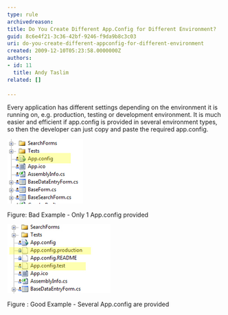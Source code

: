 ```yaml
---
type: rule
archivedreason: 
title: Do You Create Different App.Config for Different Environment?
guid: 8c6e4f21-3c36-42bf-9246-f9da9b8c3c03
uri: do-you-create-different-appconfig-for-different-environment
created: 2009-12-10T05:23:58.0000000Z
authors:
- id: 11
  title: Andy Taslim
related: []

---
```


Every application has different settings depending on the environment it is running on, e.g. production, testing or development environment.
 It is much easier and efficient if app.config is provided in several environment types, so then the developer can just copy and paste the required app.config.


![](AppConfigBad.jpg)

<font class="ms-rteCustom-FigureBad">Figure: Bad Example - Only 1 App.config provided</font>

![](App.config.jpg)

<font class="ms-rteCustom-FigureGood">Figure : Good Example - Several App.config are provided</font>
<!--endintro-->
